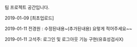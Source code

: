 팀 프로젝트 공간입니다.

2019-01-09 [최초업로드]

2019-01-11 전경원 : 수정된내용~(추가된내용) 요렇게 적어주세요~~

2019-01-11 고석주: 로그인 및 로그아웃 기능 구현(유효성검사X)